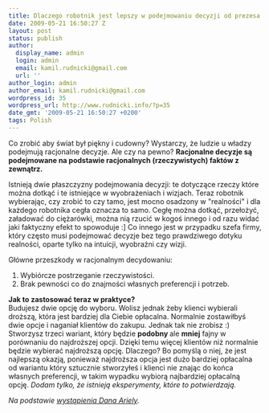 ```yaml
---
title: Dlaczego robotnik jest lepszy w podejmowaniu decyzji od prezesa
date: 2009-05-21 16:50:27 Z
layout: post
status: publish
author:
  display_name: admin
  login: admin
  email: kamil.rudnicki@gmail.com
  url: ''
author_login: admin
author_email: kamil.rudnicki@gmail.com
wordpress_id: 35
wordpress_url: http://www.rudnicki.info/?p=35
date_gmt: '2009-05-21 16:50:27 +0200'
tags: Polish
---
```


<p>Co zrobić aby świat był piękny i cudowny? Wystarczy, że ludzie u władzy podejmują racjonalne decyzje. Ale czy na pewno? <strong>Racjonalne decyzje są podejmowane na podstawie racjonalnych (rzeczywistych) faktów z zewnątrz.</strong></p>
<p>Istnieją dwie płaszczyzny podejmowania decyzji: te dotyczące rzeczy które można dotkąć i te istniejące w wyobrażeniach i wizjach. Teraz robotnik wybierając, czy zrobić to czy tamo, jest mocno osadzony w "realności" i dla każdego robotnika cegła oznacza to samo. Cegłę można dotkąć, przełożyć, załadować do ciężarówki, można nią rzucić w kogoś innego i od razu widać jaki faktyczny efekt to spowoduje :] Co innego jest w przypadku szefa firmy, który często musi podejmować decyzje bez tego prawdziwego dotyku realności, oparte tylko na intuicji, wyobraźni czy wizji.</p>
<p>Główne przeszkody w racjonalnym decydowaniu:</p>
<ol>
<li>Wybiórcze postrzeganie rzeczywistości.</li>
<li>Brak pewności co do znajmości własnych preferencji i potrzeb.</li>
</ol>
<p><strong>Jak to zastosować teraz w praktyce?<br />
</strong>Budujesz dwie opcję do wyboru. Wolisz jednak żeby klienci wybierali droższą, która jest bardziej dla Ciebie opłacalna. Normalnie zostawiłbyś dwie opcje i naganiał klientów do zakupu. Jednak tak nie zrobisz :) Stworzysz trzeci wariant, który będzie <strong>podobny </strong>ale <strong>mniej</strong> fajny w porównaniu do najdroższej opcji. Dzięki temu więcej klientów niż normalnie będzie wybierać najdroższą opcję. Dlaczego? Bo pomyślą o niej, że jest najlepszą okazją, ponieważ najdroższa opcja jest dużo bardziej opłacalna od wariantu który sztucznie stworzyłeś i klienci nie znając do końca własnych preferencji, w takim wypadku wybiorą najbardziej opłacalną opcję. <em>Dodam tylko, że istnieją eksperymenty, które to potwierdzają.</em></p>
<p><em>Na podstawie <a href="http://www.ted.com/index.php/talks/lang/eng/dan_ariely_asks_are_we_in_control_of_our_own_decisions.html">wystąpienia Dana Ariely</a>.</em></p>
